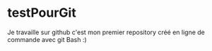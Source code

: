 # testPourGit
Je travaille sur github c'est mon premier repository créé en ligne de commande avec git Bash :)
